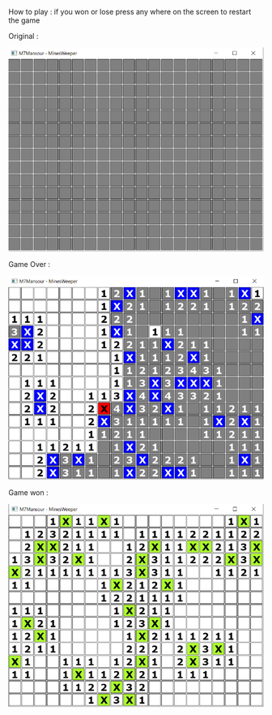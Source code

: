 How to play : if you won or lose press any where on the screen to restart the game


Original : 



![alt text](https://github.com/M7Mansour/MinesWeeper/blob/master/Images/regular.PNG)


Game Over :



![alt text](https://github.com/M7Mansour/MinesWeeper/blob/master/Images/gameover.PNG)


Game won :


![alt text](https://github.com/M7Mansour/MinesWeeper/blob/master/Images/won.PNG)